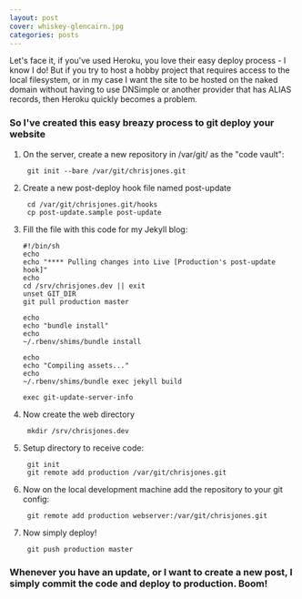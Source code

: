 ```yaml
---
layout: post
cover: whiskey-glencairn.jpg
categories: posts
---
```


Let's face it, if you've used Heroku, you love their easy deploy process - I know I do! But if you try to host a hobby project that requires access to the local filesystem, or in my case I want the site to be hosted on the naked domain without having to use DNSimple or another provider that has ALIAS records, then Heroku quickly becomes a problem.

### So I've created this easy breazy process to git deploy your website 

1. On the server, create a new repository in /var/git/ as the "code vault":

   ``` git init --bare /var/git/chrisjones.git```

2. Create a new post-deploy hook file named post-update

   ``` cd /var/git/chrisjones.git/hooks``` <br />
   ``` cp post-update.sample post-update```

3. Fill the file with this code for my Jekyll blog: 

   ```
   #!/bin/sh
   echo
   echo "**** Pulling changes into Live [Production's post-update hook]"
   echo
   cd /srv/chrisjones.dev || exit
   unset GIT_DIR
   git pull production master

   echo 
   echo "bundle install"
   echo
   ~/.rbenv/shims/bundle install

   echo 
   echo "Compiling assets..."
   echo
   ~/.rbenv/shims/bundle exec jekyll build

   exec git-update-server-info
   ```

4. Now create the web directory

   ``` mkdir /srv/chrisjones.dev```
   
5. Setup directory to receive code:

   ``` git init``` <br />
   ``` git remote add production /var/git/chrisjones.git```
   
6. Now on the local development machine add the repository to your git config:

   ``` git remote add production webserver:/var/git/chrisjones.git```

7. Now simply deploy!

   ``` git push production master```
   

### Whenever you have an update, or I want to create a new post, I simply commit the code and deploy to production. Boom!
